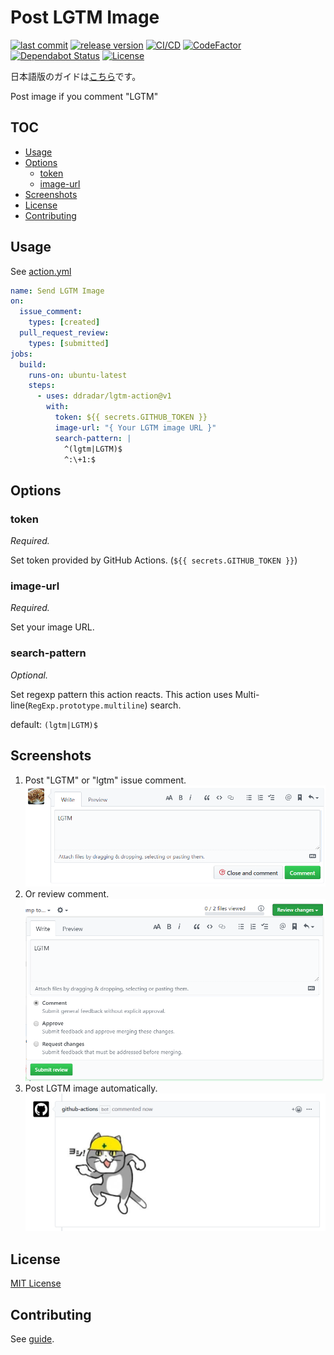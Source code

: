 # Post LGTM Image

[![last commit](https://img.shields.io/github/last-commit/ddradar/lgtm-action "last commit")](https://github.com/ddradar/lgtm-action/commits/master)
[![release version](https://img.shields.io/github/v/release/ddradar/lgtm-action?sort=semver "release version")](https://github.com/ddradar/lgtm-action/releases)
[![CI/CD](https://github.com/ddradar/lgtm-action/workflows/CI/CD/badge.svg)](https://github.com/ddradar/lgtm-action/actions?query=workflow%3ACI%2FCD)
[![CodeFactor](https://www.codefactor.io/repository/github/ddradar/lgtm-action/badge)](https://www.codefactor.io/repository/github/ddradar/lgtm-action)
[![Dependabot Status](https://api.dependabot.com/badges/status?host=github&repo=ddradar/lgtm-action)](https://dependabot.com)
[![License](https://img.shields.io/github/license/ddradar/lgtm-action)](LICENSE)

日本語版のガイドは[こちら](./README-ja.md)です。

Post image if you comment "LGTM"

## TOC

- [Usage](#usage)
- [Options](#options)
  - [token](#token)
  - [image-url](#image-url)
- [Screenshots](#screnshots)
- [License](#license)
- [Contributing](#contributing)

## Usage

See [action.yml](./action.yml)

```yaml
name: Send LGTM Image
on:
  issue_comment:
    types: [created]
  pull_request_review:
    types: [submitted]
jobs:
  build:
    runs-on: ubuntu-latest
    steps:
      - uses: ddradar/lgtm-action@v1
        with:
          token: ${{ secrets.GITHUB_TOKEN }}
          image-url: "{ Your LGTM image URL }"
          search-pattern: |
            ^(lgtm|LGTM)$
            ^:\+1:$
```

## Options

### token

*Required.*

Set token provided by GitHub Actions. (`${{ secrets.GITHUB_TOKEN }}`)

### image-url

*Required.*

Set your image URL.

### search-pattern

*Optional.*

Set regexp pattern this action reacts.
This action uses Multi-line(`RegExp.prototype.multiline`) search.

default: `(lgtm|LGTM)$`

## Screenshots

1. Post "LGTM" or "lgtm" issue comment.
  ![Send issue comment](https://raw.githubusercontent.com/ddradar/lgtm-action/master/images/screenshot_comment.png)
1. Or review comment.
  ![Send review comment](https://raw.githubusercontent.com/ddradar/lgtm-action/master/images/screenshot_pull_request_review.png)
1. Post LGTM image automatically.
  ![LGTM image post](https://raw.githubusercontent.com/ddradar/lgtm-action/master/images/screenshot_action_works.png)

## License

[MIT License](LICENSE)

## Contributing

See [guide](CONTRIBUTING.md).
